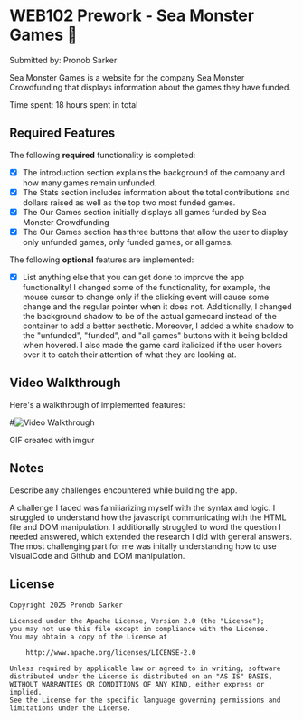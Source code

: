 # WEB102 Prework - Sea Monster Games :squid:

Submitted by: Pronob Sarker

Sea Monster Games is a website for the company Sea Monster Crowdfunding that displays information about the games they have funded.

Time spent: 18 hours spent in total

## Required Features

The following **required** functionality is completed:

* [X] The introduction section explains the background of the company and how many games remain unfunded.
* [X] The Stats section includes information about the total contributions and dollars raised as well as the top two most funded games.
* [X] The Our Games section initially displays all games funded by Sea Monster Crowdfunding
* [X] The Our Games section has three buttons that allow the user to display only unfunded games, only funded games, or all games.

The following **optional** features are implemented:

* [X] List anything else that you can get done to improve the app functionality!
I changed some of the functionality, for example, the mouse cursor to change only if the clicking event will cause some change and the regular pointer when it does not. Additionally, I changed the background shadow to be of the actual gamecard instead of the container to add a better aesthetic. Moreover, I added a white shadow to the "unfunded", "funded", and "all games" buttons with it being bolded when hovered. I also made the game card italicized if the user hovers over it to catch their attention of what they are looking at.

## Video Walkthrough


Here's a walkthrough of implemented features:


#<img src='https://imgur.com/a/1QvUMRg.gif' title='Video Walkthrough' width='' alt='Video Walkthrough' />

<!-- Replace this with whatever GIF tool you used! -->
GIF created with imgur
<!-- Recommended tools:
[Kap](https://getkap.co/) for macOS
[ScreenToGif](https://www.screentogif.com/) for Windows
[peek](https://github.com/phw/peek) for Linux. -->

## Notes

Describe any challenges encountered while building the app.

A challenge I faced was familiarizing myself with the syntax and logic. I struggled to understand how the javascript communicating with the HTML file and DOM manipulation. I additionally struggled to word the question I needed answered, which extended the research I did with general answers. The most challenging part for me was initally understanding how to use VisualCode and Github and DOM manipulation.

## License

    Copyright 2025 Pronob Sarker

    Licensed under the Apache License, Version 2.0 (the "License");
    you may not use this file except in compliance with the License.
    You may obtain a copy of the License at

        http://www.apache.org/licenses/LICENSE-2.0

    Unless required by applicable law or agreed to in writing, software
    distributed under the License is distributed on an "AS IS" BASIS,
    WITHOUT WARRANTIES OR CONDITIONS OF ANY KIND, either express or implied.
    See the License for the specific language governing permissions and
    limitations under the License.

